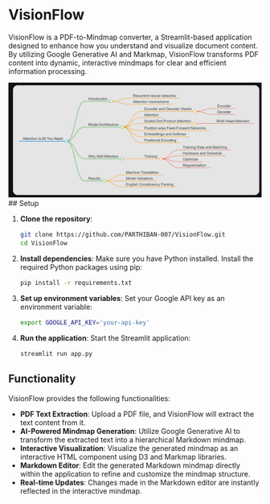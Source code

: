 # VisionFlow

VisionFlow is a PDF-to-Mindmap converter, a Streamlit-based application designed to enhance how you understand and visualize document content. By utilizing Google Generative AI and Markmap, VisionFlow transforms PDF content into dynamic, interactive mindmaps for clear and efficient information processing.

<img src="assets\VisionFlow.png">
## Setup

1. **Clone the repository**:
   ```bash
   git clone https://github.com/PARTHIBAN-007/VisionFlow.git
   cd VisionFlow
   ```

2. **Install dependencies**:
   Make sure you have Python installed. Install the required Python packages using pip:
   ```bash
   pip install -r requirements.txt
   ```

3. **Set up environment variables**:
   Set your Google API key as an environment variable:
   ```bash
   export GOOGLE_API_KEY='your-api-key'
   ```

4. **Run the application**:
   Start the Streamlit application:
   ```bash
   streamlit run app.py
   ```

## Functionality

VisionFlow provides the following functionalities:

- **PDF Text Extraction**: Upload a PDF file, and VisionFlow will extract the text content from it.
- **AI-Powered Mindmap Generation**: Utilize Google Generative AI to transform the extracted text into a hierarchical Markdown mindmap.
- **Interactive Visualization**: Visualize the generated mindmap as an interactive HTML component using D3 and Markmap libraries.
- **Markdown Editor**: Edit the generated Markdown mindmap directly within the application to refine and customize the mindmap structure.
- **Real-time Updates**: Changes made in the Markdown editor are instantly reflected in the interactive mindmap.



